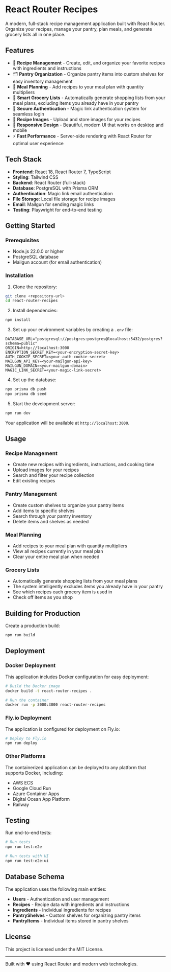 # React Router Recipes

A modern, full-stack recipe management application built with React Router. Organize your recipes, manage your pantry, plan meals, and generate grocery lists all in one place.

## Features

- 🍳 **Recipe Management** - Create, edit, and organize your favorite recipes with ingredients and instructions
- 🗂️ **Pantry Organization** - Organize pantry items into custom shelves for easy inventory management
- 📅 **Meal Planning** - Add recipes to your meal plan with quantity multipliers
- 🛒 **Smart Grocery Lists** - Automatically generate shopping lists from your meal plans, excluding items you already have in your pantry
- 🔐 **Secure Authentication** - Magic link authentication system for seamless login
- 📸 **Recipe Images** - Upload and store images for your recipes
- 📱 **Responsive Design** - Beautiful, modern UI that works on desktop and mobile
- ⚡ **Fast Performance** - Server-side rendering with React Router for optimal user experience

## Tech Stack

- **Frontend**: React 18, React Router 7, TypeScript
- **Styling**: Tailwind CSS
- **Backend**: React Router (full-stack)
- **Database**: PostgreSQL with Prisma ORM
- **Authentication**: Magic link email authentication
- **File Storage**: Local file storage for recipe images
- **Email**: Mailgun for sending magic links
- **Testing**: Playwright for end-to-end testing

## Getting Started

### Prerequisites

- Node.js 22.0.0 or higher
- PostgreSQL database
- Mailgun account (for email authentication)

### Installation

1. Clone the repository:
```bash
git clone <repository-url>
cd react-router-recipes
```

2. Install dependencies:
```bash
npm install
```

3. Set up your environment variables by creating a `.env` file:
```env
DATABASE_URL="postgresql://postgres:postgres@localhost:5432/postgres?schema=public"
ORIGIN=http://localhost:3000
ENCRYPTION_SECRET_KEY=<your-encryption-secret-key>
AUTH_COOKIE_SECRET=<your-auth-cookie-secret>
MAILGUN_API_KEY=<your-mailgun-api-key>
MAILGUN_DOMAIN=<your-mailgun-domain>
MAGIC_LINK_SECRET=<your-magic-link-secret>
```

4. Set up the database:
```bash
npx prisma db push
npx prisma db seed
```

5. Start the development server:
```bash
npm run dev
```

Your application will be available at `http://localhost:3000`.

## Usage

### Recipe Management
- Create new recipes with ingredients, instructions, and cooking time
- Upload images for your recipes
- Search and filter your recipe collection
- Edit existing recipes

### Pantry Management
- Create custom shelves to organize your pantry items
- Add items to specific shelves
- Search through your pantry inventory
- Delete items and shelves as needed

### Meal Planning
- Add recipes to your meal plan with quantity multipliers
- View all recipes currently in your meal plan
- Clear your entire meal plan when needed

### Grocery Lists
- Automatically generate shopping lists from your meal plans
- The system intelligently excludes items you already have in your pantry
- See which recipes each grocery item is used in
- Check off items as you shop

## Building for Production

Create a production build:

```bash
npm run build
```

## Deployment

### Docker Deployment

This application includes Docker configuration for easy deployment:

```bash
# Build the Docker image
docker build -t react-router-recipes .

# Run the container
docker run -p 3000:3000 react-router-recipes
```

### Fly.io Deployment

The application is configured for deployment on Fly.io:

```bash
# Deploy to Fly.io
npm run deploy
```

### Other Platforms

The containerized application can be deployed to any platform that supports Docker, including:

- AWS ECS
- Google Cloud Run
- Azure Container Apps
- Digital Ocean App Platform
- Railway

## Testing

Run end-to-end tests:

```bash
# Run tests
npm run test:e2e

# Run tests with UI
npm run test:e2e:ui
```

## Database Schema

The application uses the following main entities:

- **Users** - Authentication and user management
- **Recipes** - Recipe data with ingredients and instructions
- **Ingredients** - Individual ingredients for recipes
- **PantryShelves** - Custom shelves for organizing pantry items
- **PantryItems** - Individual items stored in pantry shelves

## License

This project is licensed under the MIT License.

---

Built with ❤️ using React Router and modern web technologies.
